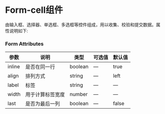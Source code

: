 Form-cell组件
===
由输入框、选择器、单选框、多选框等控件组成，用以收集、校验和提交数据。属性说明如下:

### Form Attributes
| 参数 | 说明 | 类型 | 可选值 | 默认值 |
| --- | --- | --- | --- | --- |
| inline | 是否在同一行 | boolean | — | true |
| align | 排列方式 | string | — | left |
| label | 标签 | string | — | — |
| width | 用于计算标签宽度 | number | — | — |
| last | 是否为最后一列| boolean | — | false |

